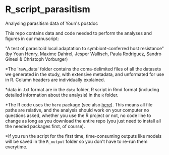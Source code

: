 # R_script_parasitism
Analysing parasitism data of Youn's postdoc

This repo contains data and code needed to perform the analyses and figures in our manuscript:

"A test of parasitoid local adaptation to symbiont-conferred host resistance" (by Youn Henry, Maxime Dahirel, Jesper Wallisch, Paula Rodriguez, Sandro Ginesi & Christoph Vorburger)

*The 'raw_data' folder contains the coma-delimited files of all the datasets we generated in the study, with extensive metadata, and unformated for use in R. Column headers are individually explained. 

*data in .txt format are in the `data` folder, R script in Rmd format (including detailed information about the analysis) in the `R` folder.

*The R code uses the `here` package (see also [here](https://github.com/jennybc/here_here)). This means all file paths are relative, and the analysis should work on your computer no questions asked, whether you use the R project or not, no code line to change as long as you download the entire repo (you just need to install all the needed packages first, of course).

*If you run the script for the first time, time-consuming outputs like models will be saved in the `R_output` folder so you don't have to re-run them everytime.

